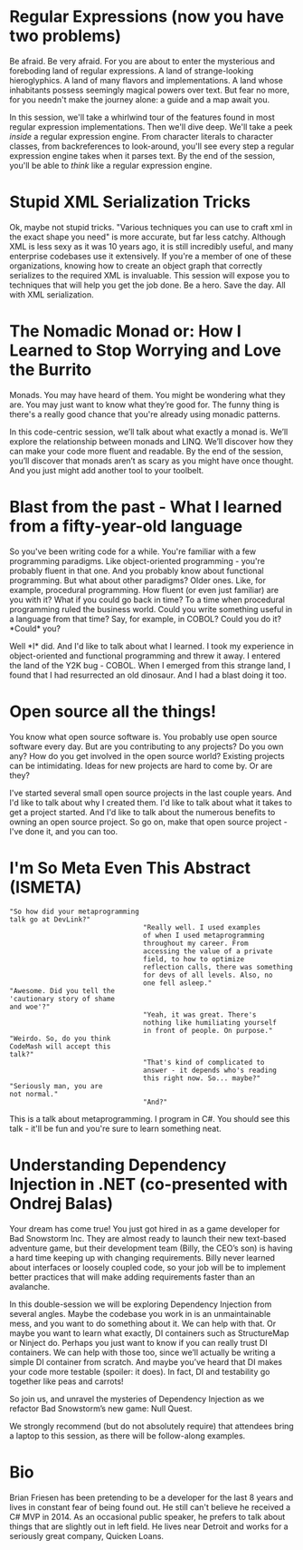 Regular Expressions (now you have two problems)
=================================================

Be afraid. Be very afraid. For you are about to enter the mysterious and foreboding land of regular expressions. A land of strange-looking hieroglyphics. A land of many flavors and implementations. A land whose inhabitants possess seemingly magical powers over text. But fear no more, for you needn't make the journey alone: a guide and a map await you.

In this session, we'll take a whirlwind tour of the features found in most regular expression implementations. Then we'll dive deep. We'll take a peek *inside* a regular expression engine. From character literals to character classes, from backreferences to look-around, you'll see every step a regular expression engine takes when it parses text. By the end of the session, you'll be able to *think* like a regular expression engine.

Stupid XML Serialization Tricks
===============================

Ok, maybe not stupid tricks. "Various techniques you can use to craft xml in the exact shape you need" is more accurate, but far less catchy. Although XML is less sexy as it was 10 years ago, it is still incredibly useful, and many enterprise codebases use it extensively. If you're a member of one of these organizations, knowing how to create an object graph that correctly serializes to the required XML is invaluable. This session will expose you to techniques that will help you get the job done. Be a hero. Save the day. All with XML serialization.

The Nomadic Monad or: How I Learned to Stop Worrying and Love the Burrito
=========================================================================

Monads. You may have heard of them. You might be wondering what they are. You may just want to know what they’re good for. The funny thing is there's a really good chance that you're already using monadic patterns.

In this code-centric session, we’ll talk about what exactly a monad is. We’ll explore the relationship between monads and LINQ. We’ll discover how they can make your code more fluent and readable. By the end of the session, you’ll discover that monads aren’t as scary as you might have once thought. And you just might add another tool to your toolbelt.

Blast from the past - What I learned from a fifty-year-old language
=========================================================================

So you've been writing code for a while. You're familiar with a few programming paradigms. Like object-oriented programming - you're probably fluent in that one. And you probably know about functional programming. But what about other paradigms? Older ones. Like, for example, procedural programming. How fluent (or even just familiar) are you with it? What if you could go back in time? To a time when procedural programming ruled the business world. Could you write something useful in a language from that time? Say, for example, in COBOL? Could you do it? \*Could\* you?

Well \*I\* did. And I'd like to talk about what I learned. I took my experience in object-oriented and functional programming and threw it away. I entered the land of the Y2K bug - COBOL. When I emerged from this strange land, I found that I had resurrected an old dinosaur. And I had a blast doing it too.

Open source all the things!
===========================

You know what open source software is. You probably use open source software every day. But are you contributing to any projects? Do you own any? How do you get involved in the open source world? Existing projects can be intimidating. Ideas for new projects are hard to come by. Or are they?

I've started several small open source projects in the last couple years. And I'd like to talk about why I created them. I'd like to talk about what it takes to get a project started. And I'd like to talk about the numerous benefits to owning an open source project. So go on, make that open source project - I've done it, and you can too.

I'm So Meta Even This Abstract (ISMETA)
===================================
```
"So how did your metaprogramming
talk go at DevLink?"
                                 "Really well. I used examples
                                 of when I used metaprogramming
                                 throughout my career. From
                                 accessing the value of a private
                                 field, to how to optimize
                                 reflection calls, there was something
                                 for devs of all levels. Also, no
                                 one fell asleep."
"Awesome. Did you tell the
'cautionary story of shame
and woe'?"
                                 "Yeah, it was great. There's
                                 nothing like humiliating yourself
                                 in front of people. On purpose."
"Weirdo. So, do you think
CodeMash will accept this
talk?"
                                 "That's kind of complicated to
                                 answer - it depends who's reading
                                 this right now. So... maybe?"
"Seriously man, you are
not normal."
                                 "And?"
```
This is a talk about metaprogramming. I program in C#. You should see this talk - it'll be fun and you're sure to learn something neat.

Understanding Dependency Injection in .NET (co-presented with Ondrej Balas)
==========================================

Your dream has come true! You just got hired in as a game developer for Bad Snowstorm Inc. They are almost ready to launch their new text-based adventure game, but their development team (Billy, the CEO’s son) is having a hard time keeping up with changing requirements. Billy never learned about interfaces or loosely coupled code, so your job will be to implement better practices that will make adding requirements faster than an avalanche.

In this double-session we will be exploring Dependency Injection from several angles. Maybe the codebase you work in is an unmaintainable mess, and you want to do something about it. We can help with that. Or maybe you want to learn what exactly, DI containers such as StructureMap or Ninject do. Perhaps you just want to know if you can really trust DI containers. We can help with those too, since we’ll actually be writing a simple DI container from scratch. And maybe you’ve heard that DI makes your code more testable (spoiler: it does). In fact, DI and testability go together like peas and carrots!

So join us, and unravel the mysteries of Dependency Injection as we refactor Bad Snowstorm’s new game: Null Quest.

We strongly recommend (but do not absolutely require) that attendees bring a laptop to this session, as there will be follow-along examples.

Bio
===

Brian Friesen has been pretending to be a developer for the last 8 years and lives in constant fear of being found out. He still can't believe he received a C# MVP in 2014. As an occasional public speaker, he prefers to talk about things that are slightly out in left field. He lives near Detroit and works for a seriously great company, Quicken Loans.
